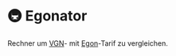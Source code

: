 # 🚇 Egonator

Rechner um [VGN](https://www.vgn.de/media/preistabelle-2022.pdf)- mit [Egon](https://www.vgn.de/egon/kosten)-Tarif zu vergleichen.
